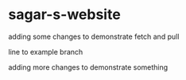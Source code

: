 # sagar-s-website

adding some changes to demonstrate fetch and pull

line to example branch

adding more changes to demonstrate something
